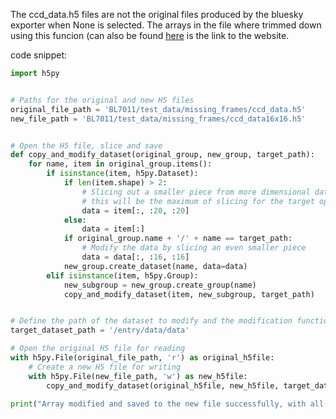 The ccd_data.h5 files are not the original files produced by the bluesky exporter when None is selected. The arrays in the file where trimmed down using this funcion (can also be found [here](https://gist.github.com/gnzng/0ee6408d4ea0c2cd609f0007cd9c79ea) is the link to the website.

code snippet: 
```python
import h5py


# Paths for the original and new H5 files
original_file_path = 'BL7011/test_data/missing_frames/ccd_data.h5'
new_file_path = 'BL7011/test_data/missing_frames/ccd_data16x16.h5'


# Open the H5 file, slice and save
def copy_and_modify_dataset(original_group, new_group, target_path):
    for name, item in original_group.items():
        if isinstance(item, h5py.Dataset):
            if len(item.shape) > 2:
                # Slicing out a smaller piece from more dimensional data
                # this will be the maximum of slicing for the target operation
                data = item[:, :20, :20]
            else:
                data = item[:]
            if original_group.name + '/' + name == target_path:
                # Modify the data by slicing an even smaller piece
                data = data[:, :16, :16]
            new_group.create_dataset(name, data=data)
        elif isinstance(item, h5py.Group):
            new_subgroup = new_group.create_group(name)
            copy_and_modify_dataset(item, new_subgroup, target_path)


# Define the path of the dataset to modify and the modification function
target_dataset_path = '/entry/data/data'

# Open the original H5 file for reading
with h5py.File(original_file_path, 'r') as original_h5file:
    # Create a new H5 file for writing
    with h5py.File(new_file_path, 'w') as new_h5file:
        copy_and_modify_dataset(original_h5file, new_h5file, target_dataset_path)

print("Array modified and saved to the new file successfully, with all other datasets preserved.")
```
